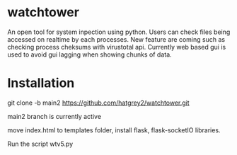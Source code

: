 # watchtower
An open tool for system inpection using python. Users can check files being accessed on realtime by each processes. New feature are coming such as checking process cheksums with virustotal api.
Currently web based gui is used to avoid gui lagging when showing chunks of data.

# Installation 

git clone -b main2 https://github.com/hatgrey2/watchtower.git

main2 branch is currently active

move index.html to templates folder,
install flask, flask-socketIO libraries.

Run the script wtv5.py
